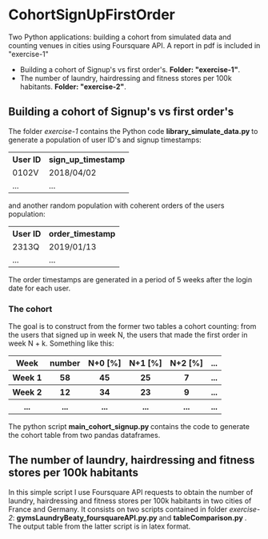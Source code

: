 # CohortSignUpFirstOrder
Two Python applications: building a cohort from simulated data and counting venues in cities using Foursquare API. A report in pdf is included in "exercise-1"
<ul>
	<li> Building a cohort of Signup's vs first order's. <b>Folder: "exercise-1"</b>. </li>
<li> The number of laundry, hairdressing and fitness stores per 100k habitants. <b>Folder: "exercise-2"</b>. </li>
</ul>

## Building a cohort of Signup's vs first order's
The folder <i>exercise-1</i> contains the Python code <b> library_simulate_data.py </b> to generate a population of user ID's and signup timestamps:
<table id="pnptab">
		<tr>
			<th> User ID </th>
			<th> sign_up_timestamp </th>			
		</tr>
		<tr>
			<td> 0102V </td>		
			<td> 2018/04/02 </td>
		</tr>
		<tr>
			<td> ... </td>		
			<td> ... </td>
		</tr>
</table>		
and another random population with coherent orders of the users population:
<table id="pnptab">
		<tr>
			<th> User ID </th>
			<th> order_timestamp </th>			
		</tr>
		<tr>
			<td> 2313Q </td>		
			<td> 2019/01/13 </td>
		</tr>
		<tr>
			<td> ... </td>		
			<td> ... </td>
		</tr>
</table>		
The order timestamps are generated in a period of 5 weeks after the login date for each user.

### The cohort
The goal is to construct from the former two tables a cohort counting: from the users that signed up in week N, the users that made the first order in week N + k. Something like this:
<table id="pnptab">
		<tr>
			<th> Week </th>
			<th> number </th>						
			<th> N+0 [%] </th>			
			<th> N+1 [%]</th>						
			<th> N+2 [%]</th>						
			<th> ... </th>			
		</tr>
		<tr>
			<th> Week 1</th>
			<th> 58 </th>						
			<th> 45 </th>			
			<th> 25 </th>						
			<th> 7 </th>						
			<th> ... </th>			
		</tr>
		<tr>
			<th> Week 2</th>
			<th> 12 </th>						
			<th> 34 </th>			
			<th> 23 </th>						
			<th> 9 </th>						
			<th> ... </th>	
		</tr>
		<tr>
			<th>...</th>
			<th> ...</th>						
			<th> ... </th>			
			<th>... </th>						
			<th>...</th>						
			<th>... </th>	
		</tr>
	
</table>		
</p>
The python script  <b> main_cohort_signup.py </b> contains the code to generate the cohort table from two pandas dataframes.

## The number of laundry, hairdressing and fitness stores per 100k habitants
In this simple script I use Foursquare API requests to obtain the number of laundry, hairdressing and fitness stores per 100k habitants in two cities of France and Germany. It consists on two scripts contained in folder <i>exercise-2</i>:  <b> gymsLaundryBeaty_foursquareAPI.py.py </b> and  <b> tableComparison.py </b>. The output table from the latter script is in latex format.
